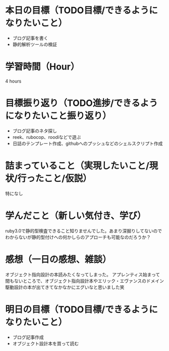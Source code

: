 # 本日の目標（TODO目標/できるようになりたいこと）
- ブログ記事を書く
- 静的解析ツールの検証
# 学習時間（Hour）
4 hours
# 目標振り返り（TODO進捗/できるようになりたいこと振り返り）
- ブログ記事のネタ探し
- reek、rubocop、roodiなどで遊ぶ
- 日誌のテンプレート作成、githubへのプッシュなどのシェルスクリプト作成
# 詰まっていること（実現したいこと/現状/行ったこと/仮説）
特になし
# 学んだこと（新しい気付き、学び）
ruby3.0で静的型検査できること知りませんでした。あまり深掘りしてないのでわからないが静的型付けへの何かしらのアプローチも可能なのだろうか？
# 感想（一日の感想、雑談）
オブジェクト指向設計の本読みたくなってしまった。
アプレンティス始まって間もないところで、オブジェクト指向設計本やエリック・エヴァンスのドメイン駆動設計の本が出てきてなかなかにエグいなと思いました笑
# 明日の目標（TODO目標/できるようになりたいこと）
- ブログ記事作成
- オブジェクト設計本を買って読む
